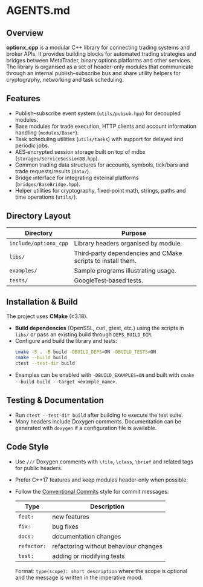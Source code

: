 # AGENTS.md

## Overview

**optionx_cpp** is a modular C++ library for connecting trading systems and
broker APIs.  It provides building blocks for automated trading strategies and
bridges between MetaTrader, binary options platforms and other services.  The
library is organised as a set of header-only modules that communicate through an
internal publish–subscribe bus and share utility helpers for cryptography,
networking and task scheduling.

## Features

- Publish–subscribe event system (`utils/pubsub.hpp`) for decoupled modules.
- Base modules for trade execution, HTTP clients and account information
  handling (`modules/Base*`).
- Task scheduling utilities (`utils/tasks`) with support for delayed and
  periodic jobs.
- AES‑encrypted session storage built on top of mdbx
  (`storages/ServiceSessionDB.hpp`).
- Common trading data structures for accounts, symbols, tick/bars and
  trade requests/results (`data/`).
- Bridge interface for integrating external platforms (`bridges/BaseBridge.hpp`).
- Helper utilities for cryptography, fixed‑point math, strings, paths and time
  operations (`utils/`).

## Directory Layout

| Directory | Purpose |
|-----------|---------|
| `include/optionx_cpp` | Library headers organised by module. |
| `libs/` | Third‑party dependencies and CMake scripts to install them. |
| `examples/` | Sample programs illustrating usage. |
| `tests/` | GoogleTest‑based tests. |

## Installation & Build

The project uses **CMake** (≥3.18).

- **Build dependencies** (OpenSSL, curl, gtest, etc.) using the scripts in
  `libs/` or pass an existing build through `DEPS_BUILD_DIR`.
- Configure and build the library and tests:
  ```bash
  cmake -S . -B build -DBUILD_DEPS=ON -DBUILD_TESTS=ON
  cmake --build build
  ctest --test-dir build
  ```
- Examples can be enabled with `-DBUILD_EXAMPLES=ON` and built with
  `cmake --build build --target <example_name>`.

## Testing & Documentation

- Run `ctest --test-dir build` after building to execute the test suite.
- Many headers include Doxygen comments.  Documentation can be generated with
  `doxygen` if a configuration file is available.

## Code Style

- Use `///` Doxygen comments with `\file`, `\class`, `\brief` and related
  tags for public headers.
- Prefer C++17 features and keep modules header‑only when possible.
- Follow the [Conventional Commits](https://www.conventionalcommits.org/)
  style for commit messages:

  | Type | Description |
  |------|-------------|
  | `feat:` | new features |
  | `fix:` | bug fixes |
  | `docs:` | documentation changes |
  | `refactor:` | refactoring without behaviour changes |
  | `test:` | adding or modifying tests |

  Format: `type(scope): short description` where the scope is optional and the
  message is written in the imperative mood.

